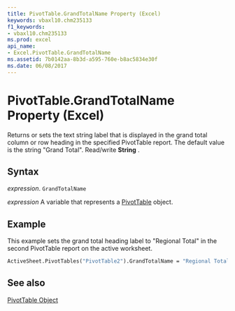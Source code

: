 ```yaml
---
title: PivotTable.GrandTotalName Property (Excel)
keywords: vbaxl10.chm235133
f1_keywords:
- vbaxl10.chm235133
ms.prod: excel
api_name:
- Excel.PivotTable.GrandTotalName
ms.assetid: 7b0142aa-8b3d-a595-760e-b8ac5834e30f
ms.date: 06/08/2017
---
```



# PivotTable.GrandTotalName Property (Excel)

Returns or sets the text string label that is displayed in the grand total column or row heading in the specified PivotTable report. The default value is the string "Grand Total". Read/write  **String** .


## Syntax

 _expression_. `GrandTotalName`

 _expression_ A variable that represents a [PivotTable](Excel.PivotTable.md) object.


## Example

This example sets the grand total heading label to "Regional Total" in the second PivotTable report on the active worksheet.


```vb
ActiveSheet.PivotTables("PivotTable2").GrandTotalName = "Regional Total"
```


## See also


[PivotTable Object](Excel.PivotTable.md)

